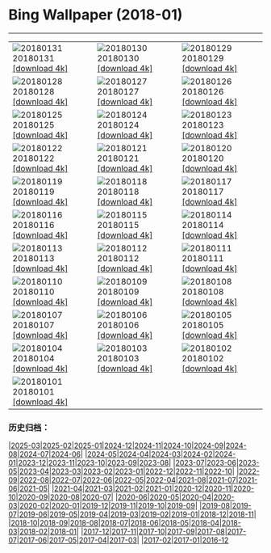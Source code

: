 # Bing Wallpaper (2018-01)
**************

<table><tr><td><img src="https://www.bing.com/az/hprichbg/rb/StubenamAlberg_ZH-CN9268418169_1920x1080.jpg" alt="20180131"> 20180131 <a href="https://www.bing.com/az/hprichbg/rb/StubenamAlberg_ZH-CN9268418169_UHD.jpg">[download 4k]</a></td><td><img src="https://www.bing.com/az/hprichbg/rb/TartumaaEstonia_ZH-CN13968964399_1920x1080.jpg" alt="20180130"> 20180130 <a href="https://www.bing.com/az/hprichbg/rb/TartumaaEstonia_ZH-CN13968964399_UHD.jpg">[download 4k]</a></td><td><img src="https://www.bing.com/az/hprichbg/rb/GraniteDells_ZH-CN10095346278_1920x1080.jpg" alt="20180129"> 20180129 <a href="https://www.bing.com/az/hprichbg/rb/GraniteDells_ZH-CN10095346278_UHD.jpg">[download 4k]</a></td></tr><tr><td><img src="https://www.bing.com/az/hprichbg/rb/VF5NASA_ZH-CN11291360478_1920x1080.jpg" alt="20180128"> 20180128 <a href="https://www.bing.com/az/hprichbg/rb/VF5NASA_ZH-CN11291360478_UHD.jpg">[download 4k]</a></td><td><img src="https://www.bing.com/az/hprichbg/rb/KuhmoLapland_ZH-CN10084268975_1920x1080.jpg" alt="20180127"> 20180127 <a href="https://www.bing.com/az/hprichbg/rb/KuhmoLapland_ZH-CN10084268975_UHD.jpg">[download 4k]</a></td><td><img src="https://www.bing.com/az/hprichbg/rb/BluePlankton_ZH-CN9721339029_1920x1080.jpg" alt="20180126"> 20180126 <a href="https://www.bing.com/az/hprichbg/rb/BluePlankton_ZH-CN9721339029_UHD.jpg">[download 4k]</a></td></tr><tr><td><img src="https://www.bing.com/az/hprichbg/rb/EasternGrey_ZH-CN11969577596_1920x1080.jpg" alt="20180125"> 20180125 <a href="https://www.bing.com/az/hprichbg/rb/EasternGrey_ZH-CN11969577596_UHD.jpg">[download 4k]</a></td><td><img src="https://www.bing.com/az/hprichbg/rb/SamiLavvu_ZH-CN10571430992_1920x1080.jpg" alt="20180124"> 20180124 <a href="https://www.bing.com/az/hprichbg/rb/SamiLavvu_ZH-CN10571430992_UHD.jpg">[download 4k]</a></td><td><img src="https://www.bing.com/az/hprichbg/rb/Fontainhas_ZH-CN10506085919_1920x1080.jpg" alt="20180123"> 20180123 <a href="https://www.bing.com/az/hprichbg/rb/Fontainhas_ZH-CN10506085919_UHD.jpg">[download 4k]</a></td></tr><tr><td><img src="https://www.bing.com/az/hprichbg/rb/LMNP_ZH-CN10091686732_1920x1080.jpg" alt="20180122"> 20180122 <a href="https://www.bing.com/az/hprichbg/rb/LMNP_ZH-CN10091686732_UHD.jpg">[download 4k]</a></td><td><img src="https://www.bing.com/az/hprichbg/rb/BirdseyeGGB_ZH-CN13809191544_1920x1080.jpg" alt="20180121"> 20180121 <a href="https://www.bing.com/az/hprichbg/rb/BirdseyeGGB_ZH-CN13809191544_UHD.jpg">[download 4k]</a></td><td><img src="https://www.bing.com/az/hprichbg/rb/ScotlandSquirrel_ZH-CN8943093073_1920x1080.jpg" alt="20180120"> 20180120 <a href="https://www.bing.com/az/hprichbg/rb/ScotlandSquirrel_ZH-CN8943093073_UHD.jpg">[download 4k]</a></td></tr><tr><td><img src="https://www.bing.com/az/hprichbg/rb/TadamiTrain_ZH-CN13495442975_1920x1080.jpg" alt="20180119"> 20180119 <a href="https://www.bing.com/az/hprichbg/rb/TadamiTrain_ZH-CN13495442975_UHD.jpg">[download 4k]</a></td><td><img src="https://www.bing.com/az/hprichbg/rb/OldTownPrague_ZH-CN9399088386_1920x1080.jpg" alt="20180118"> 20180118 <a href="https://www.bing.com/az/hprichbg/rb/OldTownPrague_ZH-CN9399088386_UHD.jpg">[download 4k]</a></td><td><img src="https://www.bing.com/az/hprichbg/rb/BlueMushroom_ZH-CN10091152411_1920x1080.jpg" alt="20180117"> 20180117 <a href="https://www.bing.com/az/hprichbg/rb/BlueMushroom_ZH-CN10091152411_UHD.jpg">[download 4k]</a></td></tr><tr><td><img src="https://www.bing.com/az/hprichbg/rb/BarHarborCave_ZH-CN8055769470_1920x1080.jpg" alt="20180116"> 20180116 <a href="https://www.bing.com/az/hprichbg/rb/BarHarborCave_ZH-CN8055769470_UHD.jpg">[download 4k]</a></td><td><img src="https://www.bing.com/az/hprichbg/rb/LionFish_ZH-CN6318723202_1920x1080.jpg" alt="20180115"> 20180115 <a href="https://www.bing.com/az/hprichbg/rb/LionFish_ZH-CN6318723202_UHD.jpg">[download 4k]</a></td><td><img src="https://www.bing.com/az/hprichbg/rb/HighlandCattle_ZH-CN6977858757_1920x1080.jpg" alt="20180114"> 20180114 <a href="https://www.bing.com/az/hprichbg/rb/HighlandCattle_ZH-CN6977858757_UHD.jpg">[download 4k]</a></td></tr><tr><td><img src="https://www.bing.com/az/hprichbg/rb/OrkneyIslands_ZH-CN7226700281_1920x1080.jpg" alt="20180113"> 20180113 <a href="https://www.bing.com/az/hprichbg/rb/OrkneyIslands_ZH-CN7226700281_UHD.jpg">[download 4k]</a></td><td><img src="https://www.bing.com/az/hprichbg/rb/EnglemannSpruceForest_ZH-CN11994077642_1920x1080.jpg" alt="20180112"> 20180112 <a href="https://www.bing.com/az/hprichbg/rb/EnglemannSpruceForest_ZH-CN11994077642_UHD.jpg">[download 4k]</a></td><td><img src="https://www.bing.com/az/hprichbg/rb/TreasuryCandles_ZH-CN9281308713_1920x1080.jpg" alt="20180111"> 20180111 <a href="https://www.bing.com/az/hprichbg/rb/TreasuryCandles_ZH-CN9281308713_UHD.jpg">[download 4k]</a></td></tr><tr><td><img src="https://www.bing.com/az/hprichbg/rb/BowSnow_ZH-CN10193462171_1920x1080.jpg" alt="20180110"> 20180110 <a href="https://www.bing.com/az/hprichbg/rb/BowSnow_ZH-CN10193462171_UHD.jpg">[download 4k]</a></td><td><img src="https://www.bing.com/az/hprichbg/rb/SamburuNests_ZH-CN11974788746_1920x1080.jpg" alt="20180109"> 20180109 <a href="https://www.bing.com/az/hprichbg/rb/SamburuNests_ZH-CN11974788746_UHD.jpg">[download 4k]</a></td><td><img src="https://www.bing.com/az/hprichbg/rb/GreatFountainGeyer_ZH-CN11320043560_1920x1080.jpg" alt="20180108"> 20180108 <a href="https://www.bing.com/az/hprichbg/rb/GreatFountainGeyer_ZH-CN11320043560_UHD.jpg">[download 4k]</a></td></tr><tr><td><img src="https://www.bing.com/az/hprichbg/rb/CloudForest_ZH-CN9578926154_1920x1080.jpg" alt="20180107"> 20180107 <a href="https://www.bing.com/az/hprichbg/rb/CloudForest_ZH-CN9578926154_UHD.jpg">[download 4k]</a></td><td><img src="https://www.bing.com/az/hprichbg/rb/StelvioPass_ZH-CN13895715460_1920x1080.jpg" alt="20180106"> 20180106 <a href="https://www.bing.com/az/hprichbg/rb/StelvioPass_ZH-CN13895715460_UHD.jpg">[download 4k]</a></td><td><img src="https://www.bing.com/az/hprichbg/rb/PWSeaOtterPup_ZH-CN12769031922_1920x1080.jpg" alt="20180105"> 20180105 <a href="https://www.bing.com/az/hprichbg/rb/PWSeaOtterPup_ZH-CN12769031922_UHD.jpg">[download 4k]</a></td></tr><tr><td><img src="https://www.bing.com/az/hprichbg/rb/PrudhoeOx_ZH-CN9011398773_1920x1080.jpg" alt="20180104"> 20180104 <a href="https://www.bing.com/az/hprichbg/rb/PrudhoeOx_ZH-CN9011398773_UHD.jpg">[download 4k]</a></td><td><img src="https://www.bing.com/az/hprichbg/rb/ChoKyungChulStars_ZH-CN7777339561_1920x1080.jpg" alt="20180103"> 20180103 <a href="https://www.bing.com/az/hprichbg/rb/ChoKyungChulStars_ZH-CN7777339561_UHD.jpg">[download 4k]</a></td><td><img src="https://www.bing.com/az/hprichbg/rb/SaunaDolomites_ZH-CN9230743969_1920x1080.jpg" alt="20180102"> 20180102 <a href="https://www.bing.com/az/hprichbg/rb/SaunaDolomites_ZH-CN9230743969_UHD.jpg">[download 4k]</a></td></tr><tr><td><img src="https://www.bing.com/az/hprichbg/rb/TartanWeaving_ZH-CN8652723934_1920x1080.jpg" alt="20180101"> 20180101 <a href="https://www.bing.com/az/hprichbg/rb/TartanWeaving_ZH-CN8652723934_UHD.jpg">[download 4k]</a></td><td></td><td></td></tr></table>

### 历史归档：

|[2025-03](/../2025-03/2025-03.md)|[2025-02](/../2025-02/2025-02.md)|[2025-01](/../2025-01/2025-01.md)|[2024-12](/../2024-12/2024-12.md)|[2024-11](/../2024-11/2024-11.md)|[2024-10](/../2024-10/2024-10.md)|[2024-09](/../2024-09/2024-09.md)|[2024-08](/../2024-08/2024-08.md)|[2024-07](/../2024-07/2024-07.md)|[2024-06](/../2024-06/2024-06.md)|
|[2024-05](/../2024-05/2024-05.md)|[2024-04](/../2024-04/2024-04.md)|[2024-03](/../2024-03/2024-03.md)|[2024-02](/../2024-02/2024-02.md)|[2024-01](/../2024-01/2024-01.md)|[2023-12](/../2023-12/2023-12.md)|[2023-11](/../2023-11/2023-11.md)|[2023-10](/../2023-10/2023-10.md)|[2023-09](/../2023-09/2023-09.md)|[2023-08](/../2023-08/2023-08.md)|
|[2023-07](/../2023-07/2023-07.md)|[2023-06](/../2023-06/2023-06.md)|[2023-05](/../2023-05/2023-05.md)|[2023-04](/../2023-04/2023-04.md)|[2023-03](/../2023-03/2023-03.md)|[2023-02](/../2023-02/2023-02.md)|[2023-01](/../2023-01/2023-01.md)|[2022-12](/../2022-12/2022-12.md)|[2022-11](/../2022-11/2022-11.md)|[2022-10](/../2022-10/2022-10.md)|
|[2022-09](/../2022-09/2022-09.md)|[2022-08](/../2022-08/2022-08.md)|[2022-07](/../2022-07/2022-07.md)|[2022-06](/../2022-06/2022-06.md)|[2022-05](/../2022-05/2022-05.md)|[2022-04](/../2022-04/2022-04.md)|[2021-08](/../2021-08/2021-08.md)|[2021-07](/../2021-07/2021-07.md)|[2021-06](/../2021-06/2021-06.md)|[2021-05](/../2021-05/2021-05.md)|
|[2021-04](/../2021-04/2021-04.md)|[2021-03](/../2021-03/2021-03.md)|[2021-02](/../2021-02/2021-02.md)|[2021-01](/../2021-01/2021-01.md)|[2020-12](/../2020-12/2020-12.md)|[2020-11](/../2020-11/2020-11.md)|[2020-10](/../2020-10/2020-10.md)|[2020-09](/../2020-09/2020-09.md)|[2020-08](/../2020-08/2020-08.md)|[2020-07](/../2020-07/2020-07.md)|
|[2020-06](/../2020-06/2020-06.md)|[2020-05](/../2020-05/2020-05.md)|[2020-04](/../2020-04/2020-04.md)|[2020-03](/../2020-03/2020-03.md)|[2020-02](/../2020-02/2020-02.md)|[2020-01](/../2020-01/2020-01.md)|[2019-12](/../2019-12/2019-12.md)|[2019-11](/../2019-11/2019-11.md)|[2019-10](/../2019-10/2019-10.md)|[2019-09](/../2019-09/2019-09.md)|
|[2019-08](/../2019-08/2019-08.md)|[2019-07](/../2019-07/2019-07.md)|[2019-06](/../2019-06/2019-06.md)|[2019-05](/../2019-05/2019-05.md)|[2019-04](/../2019-04/2019-04.md)|[2019-03](/../2019-03/2019-03.md)|[2019-02](/../2019-02/2019-02.md)|[2019-01](/../2019-01/2019-01.md)|[2018-12](/../2018-12/2018-12.md)|[2018-11](/../2018-11/2018-11.md)|
|[2018-10](/../2018-10/2018-10.md)|[2018-09](/../2018-09/2018-09.md)|[2018-08](/../2018-08/2018-08.md)|[2018-07](/../2018-07/2018-07.md)|[2018-06](/../2018-06/2018-06.md)|[2018-05](/../2018-05/2018-05.md)|[2018-04](/../2018-04/2018-04.md)|[2018-03](/../2018-03/2018-03.md)|[2018-02](/../2018-02/2018-02.md)|[2018-01](/2018-01.md)|
|[2017-12](/../2017-12/2017-12.md)|[2017-11](/../2017-11/2017-11.md)|[2017-10](/../2017-10/2017-10.md)|[2017-09](/../2017-09/2017-09.md)|[2017-08](/../2017-08/2017-08.md)|[2017-07](/../2017-07/2017-07.md)|[2017-06](/../2017-06/2017-06.md)|[2017-05](/../2017-05/2017-05.md)|[2017-04](/../2017-04/2017-04.md)|[2017-03](/../2017-03/2017-03.md)|
|[2017-02](/../2017-02/2017-02.md)|[2017-01](/../2017-01/2017-01.md)|[2016-12](/../2016-12/2016-12.md)